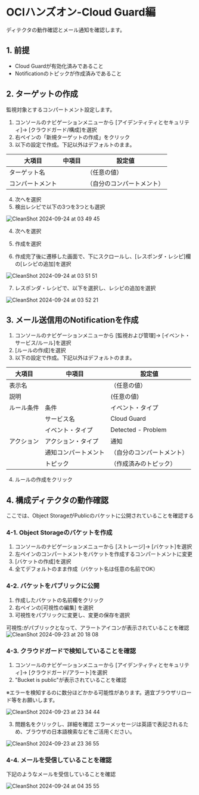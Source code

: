 # OCIハンズオン-Cloud Guard編

ディテクタの動作確認とメール通知を確認します。

## 1. 前提

- Cloud Guardが有効化済みであること
- Notificationのトピックが作成済みであること

## 2. ターゲットの作成
監視対象とするコンパートメント設定します。

1. コンソールのナビゲーションメニューから [アイデンティティとセキュリティ]→ [クラウドガード/構成]を選択
2. 右ペインの「新規ターゲットの作成」をクリック
3. 以下の設定で作成。下記以外はデフォルトのまま。

|大項目|中項目|設定値|
|---|---|---|
|ターゲット名||（任意の値）|
|コンパートメント||（自分のコンパートメント）|

4. 次へを選択
5. 検出レシピで以下の3つを3つとも選択

![CleanShot 2024-09-24 at 03 49 45](https://github.com/user-attachments/assets/54372f9b-c8d6-44f9-b412-e216f3f7076d)

4. 次へを選択
5. 作成を選択

6. 作成完了後に遷移した画面で、下にスクロールし、[レスポンダ・レシピ]欄の[レシピの追加]を選択

![CleanShot 2024-09-24 at 03 51 51](https://github.com/user-attachments/assets/34b72c72-aa96-4816-84d8-7da4c7ea8316)

7. レスポンダ・レシピで、以下を選択し、レシピの追加を選択

![CleanShot 2024-09-24 at 03 52 21](https://github.com/user-attachments/assets/55c61014-035d-411b-a464-b95ed3b9b226)


## 3. メール送信用のNotificationを作成

1. コンソールのナビゲーションメニューから [監視および管理]→ [イベント・サービス/ルール]を選択
2. [ルールの作成]を選択
3. 以下の設定で作成。下記以外はデフォルトのまま。

|大項目|中項目|設定値|
|---|---|---|
|表示名||（任意の値）|
|説明||(任意の値)|
|ルール条件|条件|イベント・タイプ|
||サービス名|Cloud Guard|
||イベント・タイプ|Detected - Problem|
|アクション|アクション・タイプ|通知|
||通知コンパートメント|（自分のコンパートメント）|
||トピック|（作成済みのトピック）|

4. ルールの作成をクリック


## 4. 構成ディテクタの動作確認
ここでは、Object StorageがPublicのバケットに公開されていることを確認する

### 4-1. Object Storageのバケットを作成

1. コンソールのナビゲーションメニューから [ストレージ]→ [バケット]を選択
2. 左ペインのコンパートメントをバケットを作成するコンパートメントに変更
3. [バケットの作成]を選択
4. 全てデフォルトのまま作成（バケット名は任意の名前でOK）

### 4-2. バケットをパブリックに公開

1. 作成したバケットの名前欄をクリック
2. 右ペインの[可視性の編集] を選択
3. 可視性をパブリックに変更し、変更の保存を選択

可視性:がパブリックとなって、アラートアイコンが表示されていることを確認
![CleanShot 2024-09-23 at 20 18 08](https://github.com/user-attachments/assets/c0bd2749-4fe8-4a72-9cbd-553d9023b90f)

### 4-3. クラウドガードで検知していることを確認

1. コンソールのナビゲーションメニューから [アイデンティティとセキュリティ]→ [クラウドガード/アラート]を選択
2. "Bucket is public"が表示されていることを確認

※エラーを検知するのに数分ほどかかる可能性があります。適宜ブラウザリロード等をお願いします。

![CleanShot 2024-09-23 at 23 34 44](https://github.com/user-attachments/assets/9250d1db-a79a-4cd7-b3a8-659fe7d65243)

3. 問題名をクリックし、詳細を確認
   エラーメッセージは英語で表記されるため、ブラウザの日本語検索などをご活用ください。

![CleanShot 2024-09-23 at 23 36 55](https://github.com/user-attachments/assets/1a040935-cd13-436d-b2e0-1d4854338400)

### 4-4. メールを受信していることを確認

下記のようなメールを受信していることを確認

![CleanShot 2024-09-24 at 04 35 55](https://github.com/user-attachments/assets/9eff6bf8-8f5b-46a6-b820-9583d848685e)
